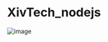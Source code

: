# XivTech_nodejs
![image](https://github.com/Vanshul-Dahiya/XivTech_nodejs/assets/97304314/a2538218-6880-4c2b-905f-daed5341b477)
